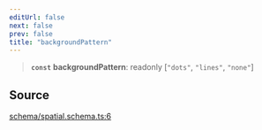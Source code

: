```yaml
---
editUrl: false
next: false
prev: false
title: "backgroundPattern"
---
```


> **`const`** **backgroundPattern**: readonly [`"dots"`, `"lines"`, `"none"`]

## Source

[schema/spatial.schema.ts:6](https://github.com/nodenogg-in/alpha-p2p/blob/537491b7f422df1359d1cfda9feedcc4a36a0605/packages/infinitykit/src/schema/spatial.schema.ts#L6)
